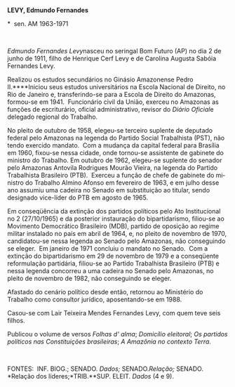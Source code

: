 **LEVY, Edmundo Fernandes**

\*  sen. AM 1963-1971

 

*Edmundo Fernandes Levy*nasceu no seringal Bom Futuro (AP) no dia 2 de
junho de 1911, filho de Henrique Cerf Levy e de Carolina Augusta Sabóia
Fernandes Levy.

Realizou os estudos secundários no Ginásio Amazonense Pedro
II.****Iniciou seus estudos universitários na Escola Nacional de
Direito, no Rio de Janeiro e, transferindo-se para a Escola de Direito
do Amazonas, formou-se em 1941.  Funcionário civil da União, exerceu no
Amazonas as funções de escriturá­rio, oficial administrativo, revisor do
*Diário* *Oficial*e delegado regional do Trabalho.

No pleito de outubro de 1958, elegeu-se terceiro suplente de deputado
federal pelo Amazonas na legenda do Partido Social Tra­balhista (PST),
não tendo exercido mandato.  Com a mudança da capital federal para
Brasília em 1960, fixou-se nessa cidade, onde tornou-se assistente de
gabinete do ministro do Trabalho. Em outubro de 1962, ele­geu-se
suplente do senador pelo Amazonas Antovila Rodrigues Mourão Vieira, na
legen­da do Partido Trabalhista Brasileiro (PTB).  Exerceu a função de
chefe de gabinete do mi­nistro do Trabalho Almino Afonso em feve­reiro
de 1963, e em julho desse ano assumiu uma cadeira no Senado em
substituição ao titular, sendo designado vice-líder do PTB em agosto de
1965.

Em conseqüência da extinção dos parti­dos políticos pelo Ato
Institucional no 2 (27/10/1965) e da posterior instauração do
bipartidarismo, filiou-se ao Movimento Demo­crático Brasileiro (MDB),
partido de oposição ao regime militar instalado no país em abril de
1964, e, no pleito de no­vembro de 1970, candidatou-se nessa legen­da ao
Senado pelo Amazonas, não conseguindo se eleger.  Em janeiro de 1971
concluiu o mandato no Senado.  Com a extinção do bi­partidarismo em 29
de novembro de 1979 e a conseqüente reformulação partidária, filiou-se
ao Partido Trabalhista Brasileiro (PTB) e nessa legenda concorreu a uma
cadeira no Senado pelo Amazonas, no pleito de no­vembro de 1982, não
conseguindo se eleger.

Afastado do cenário político desde então, retornou ao Ministério do
Trabalho como consultor jurídico, aposentando-se em 1988.

Casou-se com Lair Teixeira Mendes Fer­nandes Levy, com quem teve seis
filhos.

Publicou o volume de versos *Folhas* *d' alma*; *Domicílio eleitoral*;
*Os partidos políticos nas Constituições brasileiras*; *A Amazônia no
contexto Terra.*

 

FONTES:  INF. BIOG.; SENADO. *Dados;* SENADO.*Rela­ção;* SENADO.
*Relação dos líderes;*TRIB.**SUP. ELEIT. *Dados* (4 e 9).
